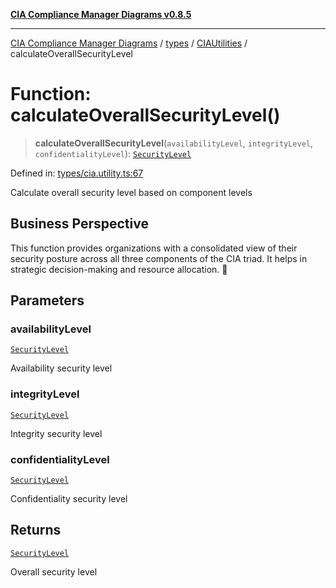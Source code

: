 [**CIA Compliance Manager Diagrams v0.8.5**](../../../../README.md)

***

[CIA Compliance Manager Diagrams](../../../../modules.md) / [types](../../../README.md) / [CIAUtilities](../README.md) / calculateOverallSecurityLevel

# Function: calculateOverallSecurityLevel()

> **calculateOverallSecurityLevel**(`availabilityLevel`, `integrityLevel`, `confidentialityLevel`): [`SecurityLevel`](../../../../index/type-aliases/SecurityLevel.md)

Defined in: [types/cia.utility.ts:67](https://github.com/Hack23/cia-compliance-manager/blob/b7c3bc9644fb5b9d82b5b184ba290206da25104b/src/types/cia.utility.ts#L67)

Calculate overall security level based on component levels

## Business Perspective

This function provides organizations with a consolidated view of their 
security posture across all three components of the CIA triad.
It helps in strategic decision-making and resource allocation. 💼

## Parameters

### availabilityLevel

[`SecurityLevel`](../../../../index/type-aliases/SecurityLevel.md)

Availability security level

### integrityLevel

[`SecurityLevel`](../../../../index/type-aliases/SecurityLevel.md)

Integrity security level

### confidentialityLevel

[`SecurityLevel`](../../../../index/type-aliases/SecurityLevel.md)

Confidentiality security level

## Returns

[`SecurityLevel`](../../../../index/type-aliases/SecurityLevel.md)

Overall security level
